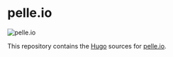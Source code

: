 pelle.io
=================
![pelle.io](https://github.com/pellepelster/pelle.io/workflows/pelle.io/badge.svg)

This repository contains the [Hugo](https://gohugo.io/) sources for [pelle.io](http://pelle.io).
